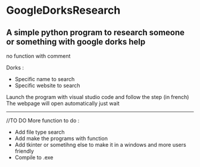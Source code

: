 # GoogleDorksResearch
A simple python program to research someone or something with google dorks help
-------------------------------------------------------------------------------------------------

no function
with comment

Dorks :
  - Specific name to search
  - Specific website to search
  


Launch the program with visual studio code and follow the step (in french)
The webpage will open automatically just wait


-------------------------------------------------------------------------------------------------
//TO DO
More function to do :
  - Add file type search
  - Add make the programs with function
  - Add tkinter or sometihng else to make it in a windows and more users friendly
  - Compile to .exe
  
